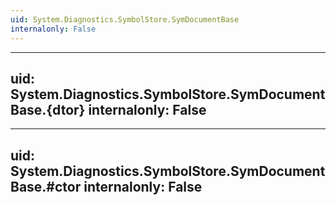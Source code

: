 ```yaml
---
uid: System.Diagnostics.SymbolStore.SymDocumentBase
internalonly: False
---
```


---
uid: System.Diagnostics.SymbolStore.SymDocumentBase.{dtor}
internalonly: False
---

---
uid: System.Diagnostics.SymbolStore.SymDocumentBase.#ctor
internalonly: False
---
